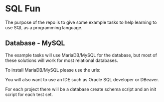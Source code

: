 # SQL Fun

The purpose of the repo is to give some example tasks to help learning to use SQL as a programming language.

## Database - MySQL

The example tasks will use MariaDB/MySQL for the database, but most of these solutions will work for most relational databases.

To install MariaDB/MySQL please use the urls: 

You will also want to use an IDE such as Oracle SQL developer or DBeaver.

For each project there will be a database create schema script and an init script for each test set.
